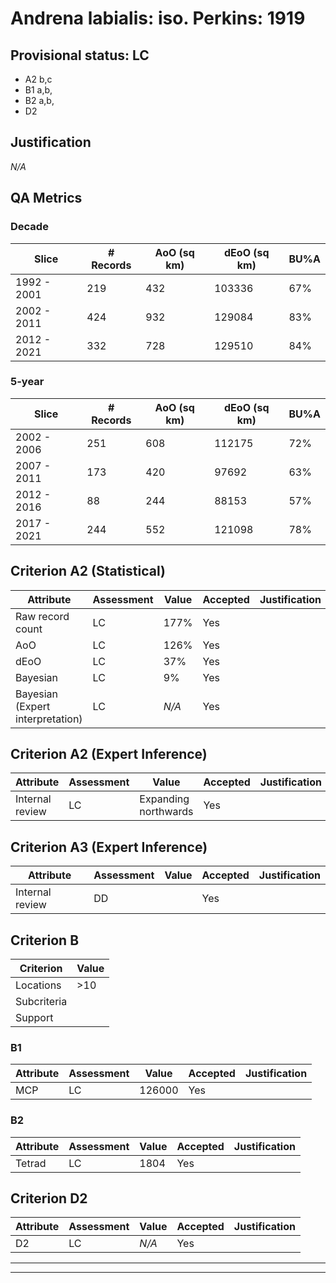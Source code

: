 # Andrena labialis: iso. Perkins: 1919
## Provisional status: LC
- A2 b,c
- B1 a,b, 
- B2 a,b, 
- D2

## Justification
*N/A*
## QA Metrics
### Decade
| Slice | # Records | AoO (sq km) | dEoO (sq km) |BU%A |
|---|---|---|---|---|
|1992 - 2001|219|432|103336|67%|
|2002 - 2011|424|932|129084|83%|
|2012 - 2021|332|728|129510|84%|
### 5-year
| Slice | # Records | AoO (sq km) | dEoO (sq km) |BU%A |
|---|---|---|---|---|
|2002 - 2006|251|608|112175|72%|
|2007 - 2011|173|420|97692|63%|
|2012 - 2016|88|244|88153|57%|
|2017 - 2021|244|552|121098|78%|
## Criterion A2 (Statistical)
|Attribute|Assessment|Value|Accepted|Justification
|---|---|---|---|---|
|Raw record count|LC|177%|Yes||
|AoO|LC|126%|Yes||
|dEoO|LC|37%|Yes||
|Bayesian|LC|9%|Yes||
|Bayesian (Expert interpretation)|LC|*N/A*|Yes||
## Criterion A2 (Expert Inference)
|Attribute|Assessment|Value|Accepted|Justification
|---|---|---|---|---|
|Internal review|LC|Expanding northwards|Yes||
## Criterion A3 (Expert Inference)
|Attribute|Assessment|Value|Accepted|Justification
|---|---|---|---|---|
|Internal review|DD||Yes||
## Criterion B
|Criterion| Value|
|---|---|
|Locations|>10|
|Subcriteria||
|Support||
### B1
|Attribute|Assessment|Value|Accepted|Justification
|---|---|---|---|---|
|MCP|LC|126000|Yes||
### B2
|Attribute|Assessment|Value|Accepted|Justification
|---|---|---|---|---|
|Tetrad|LC|1804|Yes||
## Criterion D2
|Attribute|Assessment|Value|Accepted|Justification
|---|---|---|---|---|
|D2|LC|*N/A*|Yes||
---
 ---
 <br><br>
 
